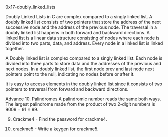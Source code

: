 0x17-doubly_linked_lists

Doubly Linked Lists in C are complex compared to a singly linked list. A doubly linked list consists of two pointers that store the address of the next successive node and the address of the previous node. The traversal in a doubly linked list happens in both forward and backward directions. A linked list is a linear data structure consisting of nodes where each node is divided into two parts, data, and address. Every node in a linked list is linked together. 

A Doubly linked list is complex compared to a singly linked list. Each node is divided into three parts to store data and the addresses of the previous and next nodes. In a doubly linked list, the first node prev and last node next pointers point to the null, indicating no nodes before or after it.

It is easy to access elements in the doubly linked list since it consists of two pointers to traversal from forward and backward directions.

Advance
10. Palindromes A palindromic number reads the same both ways. The largest palindrome made from the product of two 2-digit numbers is 9009 = 91 × 99.

9. Crackme4 - Find the password for crackme4.

11. crackme5 - Write a keygen for crackme5.

